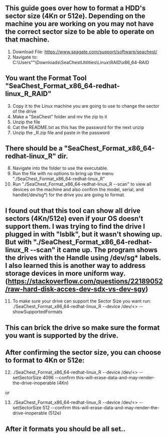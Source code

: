 ## This guide goes over how to format a HDD's sector size (4Kn or 512e). Depending on the machine you are working on you may not have the correct sector size to be able to operate on that machine.


1. Download File: https://www.seagate.com/support/software/seachest/
2. Navigate to: C:\Users\""\Downloads\SeaChestUtilities\Linux\RAID\x86_64-RAID

## You want the Format Tool "SeaChest_Format_x86_64-redhat-linux_R_RAID"

3. Copy it to the Linux machine you are going to use to change the sector of the drive
4. Make a "SeaChest" folder and mv the zip to it
5. Unzip the file
6. Cat the README.txt as this has the password for the next unzip 
7. Unzip the _R.zip file and paste in the password

## There should be a "SeaChest_Format_x86_64-redhat-linux_R" dir. 

8. Navigate into the folder to use the executable.
9. Run the file with no options to bring up the menu "./SeaChest_Format_x86_64-redhat-linux_R"
10. Run "./SeaChest_Format_x86_64-redhat-linux_R --scan" to view all devices on the machine and also confirm the model, serial, and handle(/dev/sg*) for the drive you are going to format.

## I found out that this tool can show all drive sectors (4Kn/512e) even if your OS doesn't support them. I was trying to find the drive I plugged in with "lsblk", but it wasn't showing up. But with "./SeaChest_Format_x86_64-redhat-linux_R --scan" it came up. The program shows the drives with the Handle using /dev/sg* labels. I also learned this is another way to address storage devices in more uniform way. (https://stackoverflow.com/questions/22189052/raw-hard-disk-acces-dev-sdx-vs-dev-sgy)

11. To make sure your drive can support the Sector Size you want run: ./SeaChest_Format_x86_64-redhat-linux_R --device /dev/<> --showSupportedFormats

## This can brick the drive so make sure the format you want is supported by the drive.

## After confirming the sector size, you can choose to format to 4Kn or 512e:

12. ./SeaChest_Format_x86_64-redhat-linux_R --device /dev/<> --setSectorSize 4096 --confirm this-will-erase-data-and-may-render-the-drive-inoperable (4Kn)

or 

13. ./SeaChest_Format_x86_64-redhat-linux_R --device /dev/<> --setSectorSize 512 --confirm this-will-erase-data-and-may-render-the-drive-inoperable  (512e)

## After it formats you should be all set..

